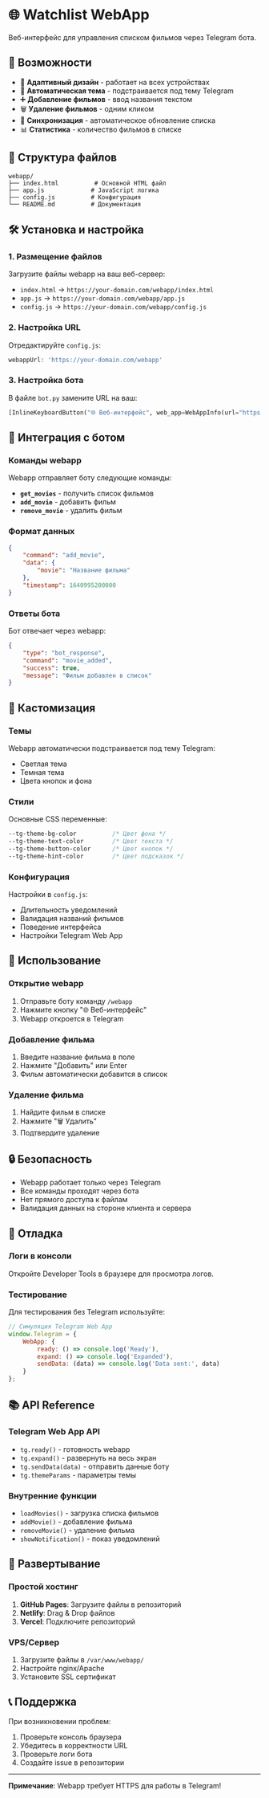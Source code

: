 # 🌐 Watchlist WebApp

Веб-интерфейс для управления списком фильмов через Telegram бота.

## 🚀 Возможности

- 📱 **Адаптивный дизайн** - работает на всех устройствах
- 🎨 **Автоматическая тема** - подстраивается под тему Telegram
- ➕ **Добавление фильмов** - ввод названия текстом
- 🗑️ **Удаление фильмов** - одним кликом
- 🔄 **Синхронизация** - автоматическое обновление списка
- 📊 **Статистика** - количество фильмов в списке

## 📁 Структура файлов

```
webapp/
├── index.html          # Основной HTML файл
├── app.js             # JavaScript логика
├── config.js          # Конфигурация
└── README.md          # Документация
```

## 🛠️ Установка и настройка

### 1. Размещение файлов

Загрузите файлы webapp на ваш веб-сервер:
- `index.html` → `https://your-domain.com/webapp/index.html`
- `app.js` → `https://your-domain.com/webapp/app.js`
- `config.js` → `https://your-domain.com/webapp/config.js`

### 2. Настройка URL

Отредактируйте `config.js`:
```javascript
webappUrl: 'https://your-domain.com/webapp'
```

### 3. Настройка бота

В файле `bot.py` замените URL на ваш:
```python
[InlineKeyboardButton("🌐 Веб-интерфейс", web_app=WebAppInfo(url="https://your-domain.com/webapp"))]
```

## 🔧 Интеграция с ботом

### Команды webapp

Webapp отправляет боту следующие команды:

- **`get_movies`** - получить список фильмов
- **`add_movie`** - добавить фильм
- **`remove_movie`** - удалить фильм

### Формат данных

```json
{
    "command": "add_movie",
    "data": {
        "movie": "Название фильма"
    },
    "timestamp": 1640995200000
}
```

### Ответы бота

Бот отвечает через webapp:
```json
{
    "type": "bot_response",
    "command": "movie_added",
    "success": true,
    "message": "Фильм добавлен в список"
}
```

## 🎨 Кастомизация

### Темы

Webapp автоматически подстраивается под тему Telegram:
- Светлая тема
- Темная тема
- Цвета кнопок и фона

### Стили

Основные CSS переменные:
```css
--tg-theme-bg-color          /* Цвет фона */
--tg-theme-text-color        /* Цвет текста */
--tg-theme-button-color      /* Цвет кнопок */
--tg-theme-hint-color        /* Цвет подсказок */
```

### Конфигурация

Настройки в `config.js`:
- Длительность уведомлений
- Валидация названий фильмов
- Поведение интерфейса
- Настройки Telegram Web App

## 📱 Использование

### Открытие webapp

1. Отправьте боту команду `/webapp`
2. Нажмите кнопку "🌐 Веб-интерфейс"
3. Webapp откроется в Telegram

### Добавление фильма

1. Введите название фильма в поле
2. Нажмите "Добавить" или Enter
3. Фильм автоматически добавится в список

### Удаление фильма

1. Найдите фильм в списке
2. Нажмите "🗑️ Удалить"
3. Подтвердите удаление

## 🔒 Безопасность

- Webapp работает только через Telegram
- Все команды проходят через бота
- Нет прямого доступа к файлам
- Валидация данных на стороне клиента и сервера

## 🐛 Отладка

### Логи в консоли

Откройте Developer Tools в браузере для просмотра логов.

### Тестирование

Для тестирования без Telegram используйте:
```javascript
// Симуляция Telegram Web App
window.Telegram = {
    WebApp: {
        ready: () => console.log('Ready'),
        expand: () => console.log('Expanded'),
        sendData: (data) => console.log('Data sent:', data)
    }
};
```

## 📚 API Reference

### Telegram Web App API

- `tg.ready()` - готовность webapp
- `tg.expand()` - развернуть на весь экран
- `tg.sendData(data)` - отправить данные боту
- `tg.themeParams` - параметры темы

### Внутренние функции

- `loadMovies()` - загрузка списка фильмов
- `addMovie()` - добавление фильма
- `removeMovie()` - удаление фильма
- `showNotification()` - показ уведомлений

## 🚀 Развертывание

### Простой хостинг

1. **GitHub Pages**: Загрузите файлы в репозиторий
2. **Netlify**: Drag & Drop файлов
3. **Vercel**: Подключите репозиторий

### VPS/Сервер

1. Загрузите файлы в `/var/www/webapp/`
2. Настройте nginx/Apache
3. Установите SSL сертификат

## 📞 Поддержка

При возникновении проблем:
1. Проверьте консоль браузера
2. Убедитесь в корректности URL
3. Проверьте логи бота
4. Создайте issue в репозитории

---

**Примечание**: Webapp требует HTTPS для работы в Telegram! 